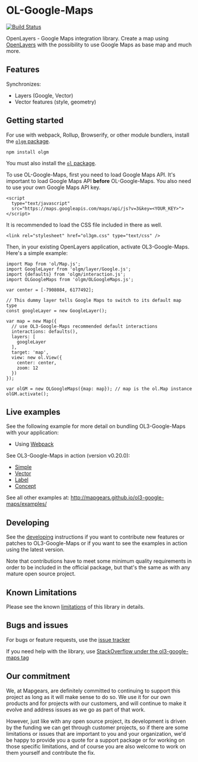 # OL-Google-Maps

[![Build Status](https://travis-ci.org/mapgears/ol3-google-maps.svg)](https://travis-ci.org/mapgears/ol3-google-maps)

OpenLayers - Google Maps integration library. Create a map using [OpenLayers](http://openlayers.org/) with the possibility to use Google Maps as base map and much more.

## Features

Synchronizes:

* Layers (Google, Vector)
* Vector features (style, geometry)

## Getting started

For use with webpack, Rollup, Browserify, or other module bundlers, install the [`olgm` package](https://www.npmjs.com/package/olgm).

```
npm install olgm
```

You must also install the [`ol` package](https://www.npmjs.com/package/ol).

To use OL-Google-Maps, first you need to load Google Maps API. It's important to load Google Maps API **before** OL-Google-Maps. You also need to use your own Google Maps API key.

```
<script
  type="text/javascript"
  src="https://maps.googleapis.com/maps/api/js?v=3&key=<YOUR_KEY>">
</script>
```

It is recommended to load the CSS file included in there as well.

```
<link rel="stylesheet" href="ol3gm.css" type="text/css" />
```

Then, in your existing OpenLayers application, activate OL3-Google-Maps. Here's a simple example:

```
import Map from 'ol/Map.js';
import GoogleLayer from 'olgm/layer/Google.js';
import {defaults} from 'olgm/interaction.js';
import OLGoogleMaps from 'olgm/OLGoogleMaps.js';

var center = [-7908084, 6177492];

// This dummy layer tells Google Maps to switch to its default map type
const googleLayer = new GoogleLayer();

var map = new Map({
  // use OL3-Google-Maps recommended default interactions
  interactions: defaults(),
  layers: [
    googleLayer
  ],
  target: 'map',
  view: new ol.View({
    center: center,
    zoom: 12
  })
});

var olGM = new OLGoogleMaps({map: map}); // map is the ol.Map instance
olGM.activate();
```

## Live examples

See the following example for more detail on bundling OL3-Google-Maps with your application:

 * Using [Webpack](https://github.com/geopamplona/olgm-webpack)
 
See OL3-Google-Maps in action (version v0.20.0):

 * [Simple](http://mapgears.github.io/ol3-google-maps/examples/dist/examples/simple.html)
 * [Vector](http://mapgears.github.io/ol3-google-maps/examples/dist/examples/vector.html)
 * [Label](http://mapgears.github.io/ol3-google-maps/examples/dist/examples/label.html)
 * [Concept](http://mapgears.github.io/ol3-google-maps/examples/dist/examples/concept.html)

See all other examples at:
http://mapgears.github.io/ol3-google-maps/examples/

## Developing

See the [developing](DEVELOPING.md) instructions if you want to
contribute new features or patches to OL3-Google-Maps or if you want
to see the examples in action using the latest version.

Note that contributions have to meet some minimum quality requirements
in order to be included in the official package, but that's the same
as with any mature open source project.

## Known Limitations

Please see the known [limitations](LIMITATIONS.md) of this library in details.

## Bugs and issues

For bugs or feature requests, use the
[issue tracker](https://github.com/mapgears/ol3-google-maps/issues)

If you need help with the library, use
[StackOverflow under the ol3-google-maps tag](http://stackoverflow.com/questions/tagged/ol3-google-maps)

## Our commitment

We, at Mapgears, are definitely committed to continuing to support
this project as long as it will make sense to do so. We use it for our
own products and for projects with our customers, and will continue to
make it evolve and address issues as we go as part of that work.

However, just like with any open source project, its development is
driven by the funding we can get through customer projects, so if
there are some limitations or issues that are important to you and
your organization, we'd be happy to provide you a quote for a support
package or for working on those specific limitations, and of course
you are also welcome to work on them yourself and contribute the fix.
